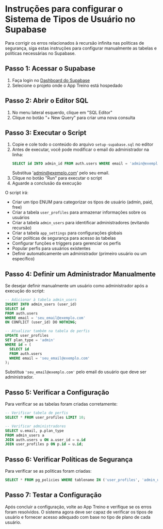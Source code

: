 # Instruções para configurar o Sistema de Tipos de Usuário no Supabase

Para corrigir os erros relacionados à recursão infinita nas políticas de segurança, siga estas instruções para configurar manualmente as tabelas e políticas necessárias no Supabase.

## Passo 1: Acessar o Supabase

1. Faça login no [Dashboard do Supabase](https://app.supabase.io/)
2. Selecione o projeto onde o App Treino está hospedado

## Passo 2: Abrir o Editor SQL

1. No menu lateral esquerdo, clique em "SQL Editor"
2. Clique no botão "+ New Query" para criar uma nova consulta

## Passo 3: Executar o Script

1. Copie e cole todo o conteúdo do arquivo `setup-supabase.sql` no editor
2. Antes de executar, você pode modificar o email do administrador na linha:
   ```sql
   SELECT id INTO admin_id FROM auth.users WHERE email = 'admin@exemplo.com' LIMIT 1;
   ```
   Substitua 'admin@exemplo.com' pelo seu email.
3. Clique no botão "Run" para executar o script
4. Aguarde a conclusão da execução

O script irá:
- Criar um tipo ENUM para categorizar os tipos de usuário (admin, paid, free)
- Criar a tabela `user_profiles` para armazenar informações sobre os usuários
- Criar a tabela `admin_users` para identificar administradores (evitando recursão)
- Criar a tabela `app_settings` para configurações globais
- Criar políticas de segurança para acesso às tabelas
- Configurar funções e triggers para gerenciar os perfis
- Popular perfis para usuários existentes
- Definir automaticamente um administrador (primeiro usuário ou um específico)

## Passo 4: Definir um Administrador Manualmente

Se desejar definir manualmente um usuário como administrador após a execução do script:

```sql
-- Adicionar à tabela admin_users
INSERT INTO admin_users (user_id)
SELECT id 
FROM auth.users 
WHERE email = 'seu_email@exemplo.com'
ON CONFLICT (user_id) DO NOTHING;

-- Atualizar também na tabela de perfis
UPDATE user_profiles
SET plan_type = 'admin'
WHERE id = (
  SELECT id 
  FROM auth.users 
  WHERE email = 'seu_email@exemplo.com'
);
```

Substitua `'seu_email@exemplo.com'` pelo email do usuário que deve ser administrador.

## Passo 5: Verificar a Configuração

Para verificar se as tabelas foram criadas corretamente:

```sql
-- Verificar tabela de perfis
SELECT * FROM user_profiles LIMIT 10;

-- Verificar administradores
SELECT u.email, p.plan_type 
FROM admin_users a 
JOIN auth.users u ON a.user_id = u.id
JOIN user_profiles p ON p.id = u.id;
```

## Passo 6: Verificar Políticas de Segurança

Para verificar se as políticas foram criadas:

```sql
SELECT * FROM pg_policies WHERE tablename IN ('user_profiles', 'admin_users', 'app_settings');
```

## Passo 7: Testar a Configuração

Após concluir a configuração, volte ao App Treino e verifique se os erros foram resolvidos. O sistema agora deve ser capaz de verificar os tipos de usuário e fornecer acesso adequado com base no tipo de plano de cada usuário. 